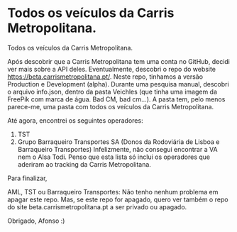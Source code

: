 # Todos os veículos da Carris Metropolitana.
Todos os veículos da Carris Metropolitana. 

Após descobrir que a Carris Metropolitana tem uma conta no GitHub, decidi ver mais sobre a API deles. Eventualmente, descobri o repo do website https://beta.carrismetropolitana.pt/. Neste repo, tinhamos a versão Production e Development (alpha). Durante uma pesquisa manual, descobri o arquivo info.json, dentro da pasta Veichles (que tinha uma imagem da FreePik com marca de água. Bad CM, bad cm...). A pasta tem, pelo menos parece-me, uma pasta com todos os veículos da Carris Metropolitana. 

Até agora, encontrei os seguintes operadores:
1. TST
2. Grupo Barraqueiro Transportes SA (Donos da Rodoviária de Lisboa e Barraqueiro Transportes)
Infelizmente, não consegui encontrar a VA nem o Alsa Todi.
Penso que esta lista só inclui os operadores que aderiram ao tracking da Carris Metropolitana.

Para finalizar,

AML, TST ou Barraqueiro Transportes: Não tenho nenhum problema em apagar este repo. Mas, se este repo for apagado, quero ver também o repo do site beta.carrismetropolitana.pt a ser privado ou apagado.

Obrigado,
Afonso :)

